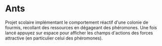 # Ants
Projet scolaire implémentant le comportement réactif d'une colonie de fourmis, recollant des ressources en dégageant des phéromones.
Une fois lancé appuyez sur espace pour afficher les champs d'actions des forces attractive (en particulier celui des phéromones).
